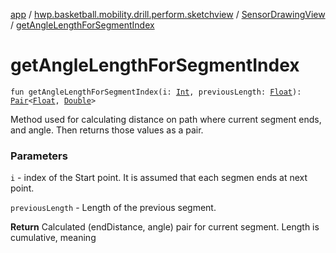 [app](../../index.md) / [hwp.basketball.mobility.drill.perform.sketchview](../index.md) / [SensorDrawingView](index.md) / [getAngleLengthForSegmentIndex](.)

# getAngleLengthForSegmentIndex

`fun getAngleLengthForSegmentIndex(i: `[`Int`](https://kotlinlang.org/api/latest/jvm/stdlib/kotlin/-int/index.html)`, previousLength: `[`Float`](https://kotlinlang.org/api/latest/jvm/stdlib/kotlin/-float/index.html)`): `[`Pair`](https://kotlinlang.org/api/latest/jvm/stdlib/kotlin/-pair/index.html)`<`[`Float`](https://kotlinlang.org/api/latest/jvm/stdlib/kotlin/-float/index.html)`, `[`Double`](https://kotlinlang.org/api/latest/jvm/stdlib/kotlin/-double/index.html)`>`

Method used for calculating distance on path where current segment ends, and angle.
Then returns those values as a pair.

### Parameters

`i` - index of the Start point. It is assumed that each segmen ends at next point.

`previousLength` - Length of the previous segment.

**Return**
Calculated (endDistance, angle) pair for current segment. Length is cumulative, meaning

